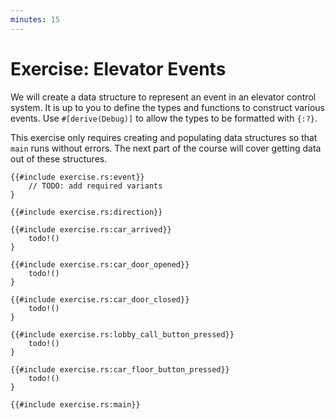 ```yaml
---
minutes: 15
---
```


# Exercise: Elevator Events

We will create a data structure to represent an event in an elevator control
system. It is up to you to define the types and functions to construct various
events. Use `#[derive(Debug)]` to allow the types to be formatted with `{:?}`.

This exercise only requires creating and populating data structures so that
`main` runs without errors. The next part of the course will cover getting data
out of these structures.

```rust,compile_fail
{{#include exercise.rs:event}}
    // TODO: add required variants
}

{{#include exercise.rs:direction}}

{{#include exercise.rs:car_arrived}}
    todo!()
}

{{#include exercise.rs:car_door_opened}}
    todo!()
}

{{#include exercise.rs:car_door_closed}}
    todo!()
}

{{#include exercise.rs:lobby_call_button_pressed}}
    todo!()
}

{{#include exercise.rs:car_floor_button_pressed}}
    todo!()
}

{{#include exercise.rs:main}}
```
